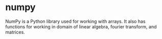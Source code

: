 # numpy
NumPy is a Python library used for working with arrays.  It also has functions for working in domain of linear algebra, fourier transform, and matrices.
